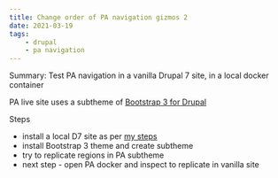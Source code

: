 ```yaml
---
title: Change order of PA navigation gizmos 2
date: 2021-03-19
tags:
    - drupal
    - pa navigation
---
```


Summary: Test PA navigation in a vanilla Drupal 7 site, in a local docker container

PA live site uses a subtheme of [Bootstrap 3 for Drupal](https://www.drupal.org/project/bootstrap)

Steps

-   install a local D7 site as per [my steps](https://upbeat-bhaskara-6b8219.netlify.app/pages/install-drupal7/)
-   install Bootstrap 3 theme and create subtheme
-   try to replicate regions in PA subtheme
-   next step - open PA docker and inspect to replicate in vanilla site
